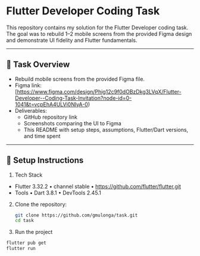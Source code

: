 # Flutter Developer Coding Task

This repository contains my solution for the Flutter Developer coding task.  
The goal was to rebuild 1–2 mobile screens from the provided Figma design and demonstrate UI fidelity and Flutter fundamentals.

---

## 📌 Task Overview
- Rebuild mobile screens from the provided Figma file.
- Figma link: [https://www.figma.com/design/Phig12c9f0dOBzDkg3LVqX/Flutter-Developer--Coding-Task-Invitation?node-id=0-1041&t=vcpEhA4ULVi0NIyA-0)
- Deliverables:
    - GitHub repository link
    - Screenshots comparing the UI to Figma
    - This README with setup steps, assumptions, Flutter/Dart versions, and time spent

---


## 🚀 Setup Instructions
1. Tech Stack
- Flutter 3.32.2 • channel stable • https://github.com/flutter/flutter.git
- Tools • Dart 3.8.1 • DevTools 2.45.1

2. Clone the repository:
   ```bash
   git clone https://github.com/gmulonga/task.git
   cd task
   ```
3. Run the project
```bash
flutter pub get
flutter run
```
